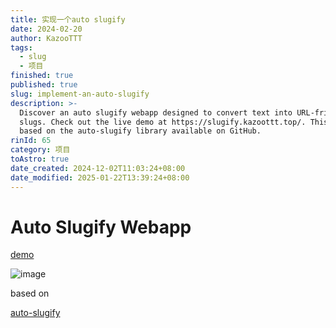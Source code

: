 ```yaml
---
title: 实现一个auto slugify
date: 2024-02-20
author: KazooTTT
tags:
  - slug
  - 项目
finished: true
published: true
slug: implement-an-auto-slugify
description: >-
  Discover an auto slugify webapp designed to convert text into URL-friendly
  slugs. Check out the live demo at https://slugify.kazoottt.top/. This tool is
  based on the auto-slugify library available on GitHub.
rinId: 65
category: 项目
toAstro: true
date_created: 2024-12-02T11:03:24+08:00
date_modified: 2025-01-22T13:39:24+08:00
---
```


# Auto Slugify Webapp

[demo](https://slugify.kazoottt.top/)

![image](https://github.com/KazooTTT/auto-slugify-webapp/assets/31075337/e391b919-a2e8-411b-b466-c53ce79b16fc)

based on

[auto-slugify](https://github.com/kzttools/auto-slugify)
